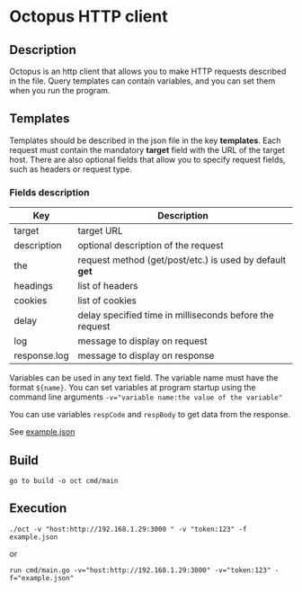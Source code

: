 # Octopus HTTP client

## Description

Octopus is an http client that allows you to make HTTP requests described in the file.
Query templates can contain variables, and you can set them when you run the program.

## Templates

Templates should be described in the json file in the key **templates**.
Each request must contain the mandatory **target** field with the URL of the target host.
There are also optional fields that allow you to specify request fields, such as headers or request type.

### Fields description

|Key|Description|
|-|--------|
| target | target URL
| description | optional description of the request
| the | request method (get/post/etc.) is used by default **get**
| headings | list of headers
| cookies | list of cookies
| delay | delay specified time in milliseconds before the request
| log | message to display on request
| response.log | message to display on response

Variables can be used in any text field. The variable name must have the format `${name}`.
You can set variables at program startup using the command line arguments `-v="variable name:the value of the variable"`

You can use variables `respCode` and `respBody` to get data from the response.

See [example.json](assets/example.json)


## Build

`go to build -o oct cmd/main`

## Execution

`./oct -v "host:http://192.168.1.29:3000 " -v "token:123" -f example.json`

or

`run cmd/main.go -v="host:http://192.168.1.29:3000" -v="token:123" -f="example.json"`